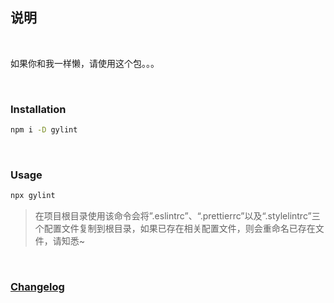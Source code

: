 ## 说明

<br>

如果你和我一样懒，请使用这个包。。。

<br>

### Installation

```bash
npm i -D gylint
```

<br>

### Usage

```bash
npx gylint
```

> 在项目根目录使用该命令会将”.eslintrc”、“.prettierrc”以及“.stylelintrc”三个配置文件复制到根目录，如果已存在相关配置文件，则会重命名已存在文件，请知悉~

<br>

### [Changelog](https://github.com/Whosydd/gylint/blob/main/CHANGELOG.md)